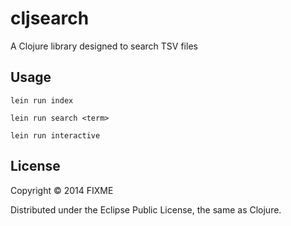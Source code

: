 # cljsearch

A Clojure library designed to search TSV files

## Usage

	lein run index

	lein run search <term>

	lein run interactive

## License

Copyright © 2014 FIXME

Distributed under the Eclipse Public License, the same as Clojure.